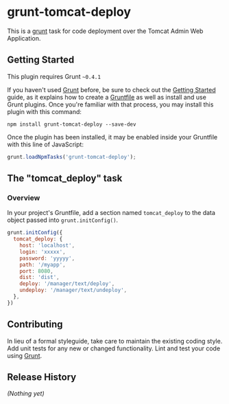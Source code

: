 # grunt-tomcat-deploy

This is a [grunt](https://github.com/gruntjs/grunt) task for code deployment over the Tomcat Admin Web Application.



## Getting Started
This plugin requires Grunt `~0.4.1`

If you haven't used [Grunt](http://gruntjs.com/) before, be sure to check out the [Getting Started](http://gruntjs.com/getting-started) guide, as it explains how to create a [Gruntfile](http://gruntjs.com/sample-gruntfile) as well as install and use Grunt plugins. Once you're familiar with that process, you may install this plugin with this command:

```shell
npm install grunt-tomcat-deploy --save-dev
```

Once the plugin has been installed, it may be enabled inside your Gruntfile with this line of JavaScript:

```js
grunt.loadNpmTasks('grunt-tomcat-deploy');
```

## The "tomcat_deploy" task

### Overview
In your project's Gruntfile, add a section named `tomcat_deploy` to the data object passed into `grunt.initConfig()`.

```js
grunt.initConfig({
  tomcat_deploy: {
    host: 'localhost',
    login: 'xxxxx',
    password: 'yyyyy',
    path: '/myapp',
    port: 8080,
    dist: 'dist',
    deploy: '/manager/text/deploy',
    undeploy: '/manager/text/undeploy',
  },
})
```


## Contributing
In lieu of a formal styleguide, take care to maintain the existing coding style. Add unit tests for any new or changed functionality. Lint and test your code using [Grunt](http://gruntjs.com/).

## Release History
_(Nothing yet)_

